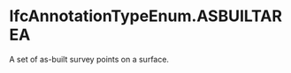 IfcAnnotationTypeEnum.ASBUILTAREA
=================================
A set of as-built survey points on a surface.  


